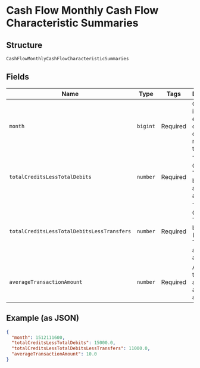 
# Cash Flow Monthly Cash Flow Characteristic Summaries

## Structure

`CashFlowMonthlyCashFlowCharacteristicSummaries`

## Fields

| Name | Type | Tags | Description |
|  --- | --- | --- | --- |
| `month` | `bigint` | Required | One instance for each complete calendar month in the report |
| `totalCreditsLessTotalDebits` | `number` | Required | Total Credits - Total Debits by month across all accounts |
| `totalCreditsLessTotalDebitsLessTransfers` | `number` | Required | Total Credits - Total Debits by month (Without Transfers) across all accounts |
| `averageTransactionAmount` | `number` | Required | Average transaction amount across all accounts |

## Example (as JSON)

```json
{
  "month": 1512111600,
  "totalCreditsLessTotalDebits": 15000.0,
  "totalCreditsLessTotalDebitsLessTransfers": 11000.0,
  "averageTransactionAmount": 10.0
}
```

